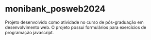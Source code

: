 # monibank_posweb2024
Projeto desenvolvido como atividade no curso de pós-graduação em desenvolvimento web. O projeto possui formulários para exercícios de programação javascript.
